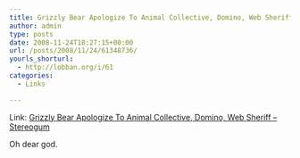 ```yaml
---
title: Grizzly Bear Apologize To Animal Collective, Domino, Web Sheriff – Stereogum
author: admin
type: posts
date: 2008-11-24T18:27:15+00:00
url: /posts/2008/11/24/61348736/
yourls_shorturl:
  - http://lobban.org/i/61
categories:
  - Links

---
```

Link: [Grizzly Bear Apologize To Animal Collective, Domino, Web Sheriff &#8211; Stereogum][1]

Oh dear god.

 [1]: http://stereogum.com/archives/grizzly-bear-apologize-to-animal-collective-domino_037681.html